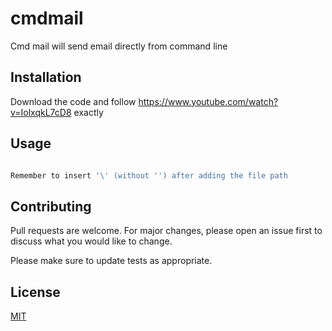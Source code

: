 # cmdmail

Cmd mail will send email directly from command line

## Installation

Download the code and follow https://www.youtube.com/watch?v=IolxqkL7cD8 exactly



## Usage

```python

Remember to insert '\' (without '') after adding the file path 
```

## Contributing
Pull requests are welcome. For major changes, please open an issue first to discuss what you would like to change.

Please make sure to update tests as appropriate.

## License
[MIT](https://choosealicense.com/licenses/mit/)